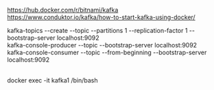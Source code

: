 https://hub.docker.com/r/bitnami/kafka
https://www.conduktor.io/kafka/how-to-start-kafka-using-docker/



kafka-topics --create --topic <topic-name> --partitions 1 --replication-factor 1 --bootstrap-server localhost:9092
<br>
kafka-console-producer --topic <topic-name> --bootstrap-server localhost:9092
<br>
kafka-console-consumer --topic <topic-name> --from-beginning --bootstrap-server localhost:9092

<br>
docker exec -it kafka1 /bin/bash

